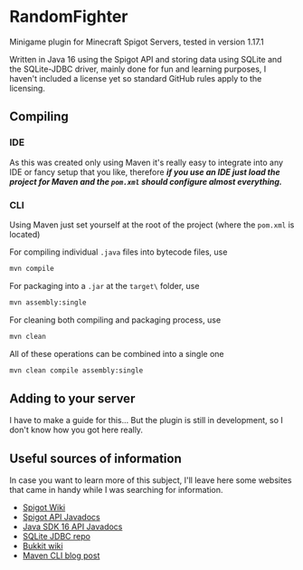 # RandomFighter
Minigame plugin for Minecraft Spigot Servers, tested in version 1.17.1

Written in Java 16 using the Spigot API and storing data using SQLite and the SQLite-JDBC driver,
mainly done for fun and learning purposes, I haven't included a license yet so standard GitHub 
rules apply to the licensing.

## Compiling
### IDE
As this was created only using Maven it's really easy to integrate into any IDE or fancy setup that
you like, therefore ***if you use an IDE just load the project for Maven and the `pom.xml` should
configure almost everything.***

### CLI
Using Maven just set yourself at the root of the project (where the `pom.xml` is located)

For compiling individual `.java` files into bytecode files, use
```bash
mvn compile
```

For packaging into a `.jar` at the `target\` folder, use
```bash
mvn assembly:single
```

For cleaning both compiling and packaging process, use
```bash
mvn clean
```

All of these operations can be combined into a single one
```bash
mvn clean compile assembly:single
```

## Adding to your server
I have to make a guide for this... But the plugin is still in development, so I don't know how you
got here really.

## Useful sources of information
In case you want to learn more of this subject, I'll leave here some websites that came in handy
while I was searching for information.
- [Spigot Wiki](https://www.spigotmc.org/wiki/index/)
- [Spigot API Javadocs](https://hub.spigotmc.org/javadocs/spigot/)
- [Java SDK 16 API Javadocs](https://docs.oracle.com/en/java/javase/16/docs/api/index.html)
- [SQLite JDBC repo](https://github.com/xerial/sqlite-jdbc)
- [Bukkit wiki](https://bukkit.fandom.com/wiki/Main_Page)
- [Maven CLI blog post](https://www.sohamkamani.com/java/cli-app-with-maven/)
